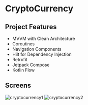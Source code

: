 # CryptoCurrency

## Project Features
- MVVM with Clean Architecture
- Coroutines
- Navigation Components
- Hilt for Dependency Injection
- Retrofit
- Jetpack Compose
- Kotlin Flow

## Screens
![cryptocurrency1](https://user-images.githubusercontent.com/104721363/180245133-a795c9e3-76df-4e31-89c2-5de0bd2b01d8.jpg)
![cryptocurrency2](https://user-images.githubusercontent.com/104721363/180245157-040e7429-e398-4f1d-b499-0c6dfc5ff984.jpg)
